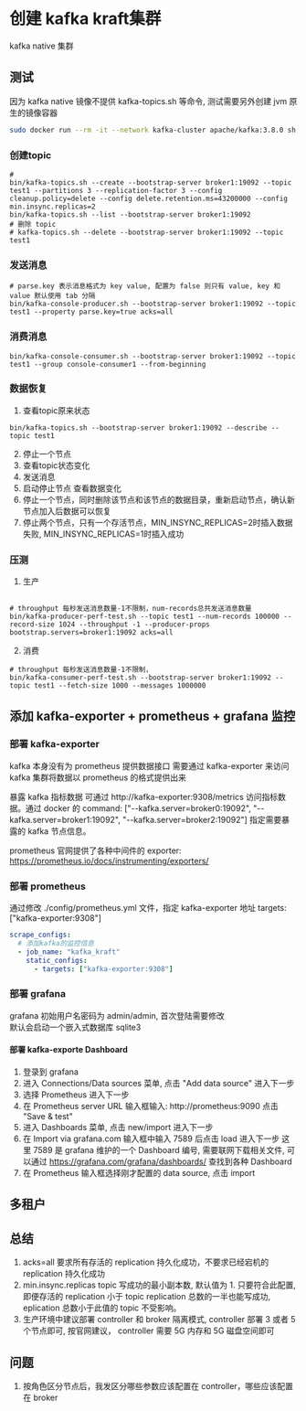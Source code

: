 # 创建 kafka kraft集群
kafka native 集群

## 测试
因为 kafka native 镜像不提供 kafka-topics.sh 等命令, 测试需要另外创建 jvm 原生的镜像容器
```bash
sudo docker run --rm -it --network kafka-cluster apache/kafka:3.8.0 sh
```
### 创建topic
```shell
# 
bin/kafka-topics.sh --create --bootstrap-server broker1:19092 --topic test1 --partitions 3 --replication-factor 3 --config cleanup.policy=delete --config delete.retention.ms=43200000 --config min.insync.replicas=2
bin/kafka-topics.sh --list --bootstrap-server broker1:19092 
# 删除 topic
# kafka-topics.sh --delete --bootstrap-server broker1:19092 --topic test1
```
### 发送消息
```shell
# parse.key 表示消息格式为 key value, 配置为 false 则只有 value, key 和 value 默认使用 tab 分隔
bin/kafka-console-producer.sh --bootstrap-server broker1:19092 --topic test1 --property parse.key=true acks=all
```
### 消费消息
```shell
bin/kafka-console-consumer.sh --bootstrap-server broker1:19092 --topic test1 --group console-consumer1 --from-beginning
```

### 数据恢复
 
1. 查看topic原来状态
```shell
bin/kafka-topics.sh --bootstrap-server broker1:19092 --describe --topic test1
```
2. 停止一个节点
3. 查看topic状态变化
4. 发送消息
5. 启动停止节点 查看数据变化
6. 停止一个节点，同时删除该节点和该节点的数据目录，重新启动节点，确认新节点加入后数据可以恢复
7. 停止两个节点，只有一个存活节点，MIN_INSYNC_REPLICAS=2时插入数据失败, MIN_INSYNC_REPLICAS=1时插入成功

### 压测
1. 生产
```shell

# throughput 每秒发送消息数量-1不限制，num-records总共发送消息数量
bin/kafka-producer-perf-test.sh --topic test1 --num-records 100000 --record-size 1024 --throughput -1 --producer-props bootstrap.servers=broker1:19092 acks=all
```
2. 消费
```shell
# throughput 每秒发送消息数量-1不限制，
bin/kafka-consumer-perf-test.sh --bootstrap-server broker1:19092 --topic test1 --fetch-size 1000 --messages 1000000
```

## 添加 kafka-exporter + prometheus + grafana 监控
### 部署 kafka-exporter 
kafka 本身没有为 prometheus 提供数据接口 需要通过 kafka-exporter 来访问 kafka 集群将数据以 prometheus 的格式提供出来   

暴露 kafka 指标数据 可通过 http://kafka-exporter:9308/metrics 访问指标数据。通过 docker 的 command: ["--kafka.server=broker0:19092", "--kafka.server=broker1:19092", "--kafka.server=broker2:19092"] 指定需要暴露的 kafka 节点信息。   

prometheus 官网提供了各种中间件的 exporter: https://prometheus.io/docs/instrumenting/exporters/

### 部署 prometheus 
通过修改 ./config/prometheus.yml 文件，指定 kafka-exporter 地址 targets: ["kafka-exporter:9308"]
```yaml
scrape_configs:
  # 添加kafka的监控信息
  - job_name: "kafka_kraft"
    static_configs:
      - targets: ["kafka-exporter:9308"]
```

### 部署 grafana
grafana 初始用户名密码为 admin/admin, 首次登陆需要修改   
默认会启动一个嵌入式数据库 sqlite3

#### 部署 kafka-exporte Dashboard
1. 登录到 grafana
2. 进入 Connections/Data sources 菜单, 点击 "Add data source" 进入下一步
3. 选择 Prometheus 进入下一步
4. 在 Prometheus server URL 输入框输入: http://prometheus:9090 点击 "Save & test" 
5. 进入 Dashboards 菜单, 点击 new/import 进入下一步
6. 在 Import via grafana.com 输入框中输入 7589 后点击 load 进入下一步
这里 7589 是 grafana 维护的一个 Dashboard 编号, 需要联网下载相关文件, 可以通过 https://grafana.com/grafana/dashboards/ 查找到各种 Dashboard
7. 在 Prometheus 输入框选择刚才配置的 data source, 点击 import

## 多租户

## 总结
1. acks=all 要求所有存活的 replication 持久化成功，不要求已经宕机的 replication 持久化成功
2. min.insync.replicas topic 写成功的最小副本数, 默认值为 1. 只要符合此配置, 即便存活的 replication 小于 topic replication 总数的一半也能写成功, eplication 总数小于此值的 topic 不受影响。
3. 生产环境中建议部署 controller 和 broker 隔离模式, controller 部署 3 或者 5 个节点即可, 按官网建议， controller 需要 5G 内存和 5G 磁盘空间即可
## 问题
1. 按角色区分节点后，我发区分哪些参数应该配置在 controller，哪些应该配置在 broker